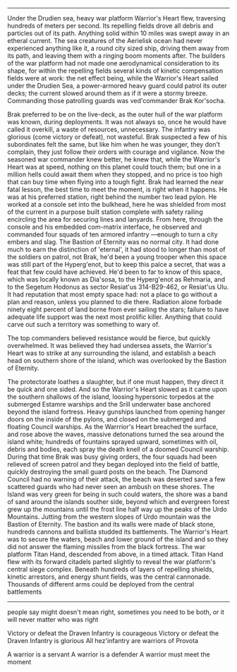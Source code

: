 


-------------------------------------

Under the Drudien sea, heavy war platform Warrior's Heart flew, traversing hundreds of meters per second. Its repelling fields drove all debris and particles out of its path. Anything solid within 10 miles was swept away in an etheral current. The sea creatures of the Aerielisk ocean had never experienced anything like it, a round city sized ship, driving them away from its path, and leaving them with a ringing boom moments after. The builders of the war platform had not made one aerodynamical consideration to its shape, for within the repelling fields several kinds of kinetic compensation fields were at work: the net effect being, while the Warrior's Heart sailed under the Drudien Sea, a power-armored heavy guard could patrol its outer decks; the current slowed around them as if it were a stormy breeze. Commanding those patrolling guards was ved'commander Brak Kor'socha.

Brak preferred to be on the live-deck, as the outer hull of the war platform was known, during deployments. It was not always so, once he would have called it overkill, a waste of resources, unnecessary. The infantry was glorious (come victory or defeat), not wasteful. Brak suspected a few of his subordinates felt the same, but like him when he was younger, they don't complain, they just follow their orders with courage and vigilance. Now the seasoned war commander knew better, he knew that, while the Warrior's Heart was at speed, nothing on this planet could touch them; but one in a million hells could await them when they stopped, and no price is too high that can buy time when flying into a tough fight. Brak had learned the near fatal lesson, the best time to meet the moment, is right when it happens. He was at his preferred station, right behind the number two lead pylon. He worked at a console set into the bulkhead, here he was shielded from most of the current in a purpose built station complete with safety railing encircling the area for securing lines and lanyards. From here, through the console and his embedded com-matrix interface, he observed and commanded four squads of ten armored infantry —enough to turn a city embers and slag. The Bastion of Eternity was no normal city. It had done much to earn the distinction of 'eternal', it had stood to longer than most of the soldiers on patrol, not Brak, he'd been a young trooper when this space was still part of the Hyperg'enot, but to keep this palce a secret, that was a feat that few could have achieved. He'd been to far to know of this space, which was locally known as Dia'sosa, to the Hyperg'enot as Rehmaria, and to the Segetum Hodonus as sector Resiat'us 314-B29-462, or Resiat'us Ulu. It had reputation that most empty space had: not a place to go without a plan and reason, unless you planned to die there. Radiation alone forbade ninety eight percent of land borne from ever sailing the stars; failure to have adequate life support was the next most prolific killer. Anything that could carve out such a territory was something to wary of.

The top commanders believed resistance would be fierce, but quickly overwhelmed. It was believed they had undersea assets, the Warrior's Heart was to strike at any surrounding the island, and establish a beach head on southern shore of the island, which was overlooked by the Bastion of Eternity.

The protectorate loathes a slaughter, but if one must happen, they direct it be quick and one sided. And so the Warrior's Heart slowed as it came upon the southern shallows of the island, loosing hypersonic torpedos at the submerged Estamre warships and the Srill underwater base anchored beyond the island fortress. Heavy gunships launched from opening hanger doors on the inside of the pylons, and closed on the submerged and floating Council warships. As the Warrrior's Heart breached the surface, and rose above the waves, massive detonations turned the sea around the island white; hundreds of fountains sprayed upward, sometimes with oil, debris and bodies, each spray the death knell of a doomed Council warship. During that time Brak was busy giving orders, the four squads had been relieved of screen patrol and they began deployed into the field of battle, quickly destroying the small guard posts on the beach. The Diamond Council had no warning of their attack, the beach was deserted save a few scattered guards who had never seen an ambush on these shores. The Island was very green for being in such could waters, the shore was a band of sand around the islands souther side, beyond which and evergreen forest grew up the mountains until the frost line half way up the peaks of the Urdo Mountains. Jutting from the western slopes of Urdo mountain was the Bastion of Eternity. The bastion and its walls were made of black stone, hundreds cannons and ballista studded its battlements. The Warrior's Heart was to secure the waters, beach and lower ground of the island and so they did not answer the flaming missiles from the black fortress. The war platform Titan Hand, descended from above, in a timed attack. Titan Hand flew with its forward citadels parted slightly to reveal the war platform's central siege complex. Beneath hundreds of layers of repelling shields, kinetic arrestors, and energy shunt fields, was the central cannonade. Thousands of different arms could be deployed from the central battlements





----------

people say might doesn't mean right, sometimes you need to be both, or it will never matter who was right


Victory or defeat the Draven Infantry is courageous
Victory or defeat the Draven Infantry is glorious
All hez'infantry are warriors of Provota

A warrior is a servant
A warrior is a defender
A warrior must meet the moment
